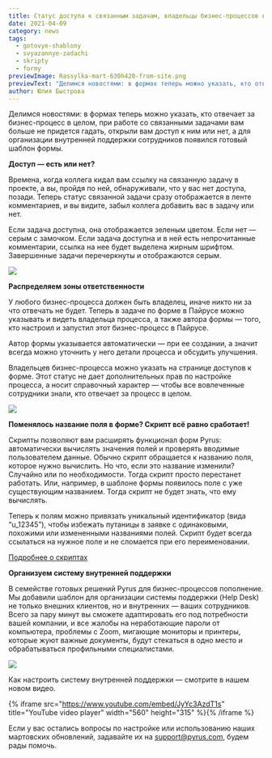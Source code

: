 ```yaml
---
title: Статус доступа к связанным задачам, владельцы бизнес-процессов в формах и настройка Help Desk в Пайрусе
date: 2021-04-09
category: news
tags:
  - gotovye-shablony
  - svyazannye-zadachi
  - skripty
  - formy
previewImage: Rassylka-mart-630h420-from-site.png
previewText: "Делимся новостями: в формах теперь можно указать, кто отвечает за бизнес-процесс в целом, при работе со связанными задачами вам больше не придется гадать, открыли вам доступ к ним или нет, а для организации внутренней поддержки сотрудников появился готовый шаблон формы."
author: Юлия Быстрова
---
```

Делимся новостями: в формах теперь можно указать, кто отвечает за бизнес-процесс в целом, при работе со связанными задачами вам больше не придется гадать, открыли вам доступ к ним или нет, а для организации внутренней поддержки сотрудников появился готовый шаблон формы.

**Доступ — есть или нет?**

Времена, когда коллега кидал вам ссылку на связанную задачу в проекте, а вы, пройдя по ней, обнаруживали, что у вас нет доступа, позади. Теперь статус связанной задачи сразу отображается в ленте комментариев, и вы видите, забыл коллега добавить вас в задачу или нет.

Если задача доступна, она отображается зеленым цветом. Если нет — серым с замочком. Если задача доступна и в ней есть непрочитанные комментарии, ссылка на нее будет выделена жирным шрифтом. Завершенные задачи перечеркнуты и отображаются серым.

![](svyazannaya_1.webp)

**Распределяем зоны ответственности**

У любого бизнес-процесса должен быть владелец, иначе никто ни за что отвечать не будет. Теперь в задаче по форме в Пайрусе можно указывать и видеть владельца процесса, а также автора формы — того, кто настроил и запустил этот бизнес-процесс в Пайрусе.

Автор формы указывается автоматически — при ее создании, а значит всегда можно уточнить у него детали процесса и обсудить улучшения.

Владельцев бизнес-процесса можно указать на странице доступов к форме. Этот статус не дает дополнительных прав по настройке процесса, а носит справочный характер — чтобы все вовлеченные сотрудники знали, кто отвечает за процесс в целом.

![](helpdesk.webp)

**Поменялось название поля в форме? Скрипт всё равно сработает!**

Скрипты позволяют вам расширять функционал форм Pyrus: автоматически вычислять значения полей и проверять вводимые пользователем данные. Обычно скрипт обращается к названию поля, которое нужно вычислить. Но что, если это название изменили? Случайно или по необходимости. Тогда скрипт просто перестанет работать. Или, например, в шаблоне формы появилось поле с уже существующим названием. Тогда скрипт не будет знать, что ему вычислять.

Теперь к полям можно привязать уникальный идентификатор (вида “u\_12345”), чтобы избежать путаницы в заявке с одинаковыми, похожими или измененными названиями полей. Скрипт будет всегда ссылаться на нужное поле и не сломается при его переименовании.

[Подробнее о скриптах](https://pyrus.com/ru/help/scripts/quick-start)

**Организуем систему внутренней поддержки**

В семействе готовых решений Pyrus для бизнес-процессов пополнение. Мы добавили шаблон для организации системы поддержки (Help Desk) не только внешних клиентов, но и внутренних — ваших сотрудников. Всего за пару минут вы сможете адаптировать его под потребности вашей компании, и все жалобы на неработающие пароли от компьютера, проблемы с Zoom, мигающие мониторы и принтеры, которые жуют важные документы, будут стекаться в одно место и обрабатываться профильными специалистами.

![](helpdesk_1.webp)

Как настроить систему внутренней поддержки — смотрите в нашем новом видео.

{% iframe src="https://www.youtube.com/embed/JyYc3AzdT1s" title="YouTube video player" width="560" height="315" %}{% /iframe %}

Если у вас остались вопросы по настройке или использованию наших мартовских обновлений, задавайте их на [support@pyrus.com](mailto:support@pyrus.com), будем рады помочь.